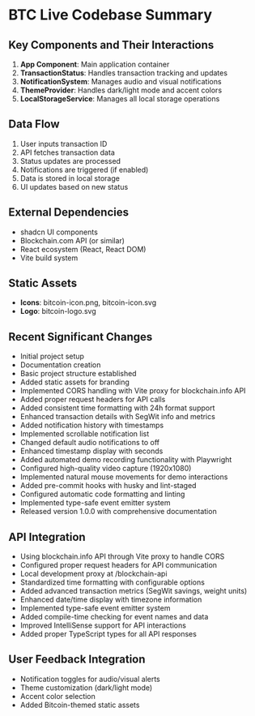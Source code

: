 # BTC Live Codebase Summary

## Key Components and Their Interactions

1. **App Component**: Main application container
2. **TransactionStatus**: Handles transaction tracking and updates
3. **NotificationSystem**: Manages audio and visual notifications
4. **ThemeProvider**: Handles dark/light mode and accent colors
5. **LocalStorageService**: Manages all local storage operations

## Data Flow

1. User inputs transaction ID
2. API fetches transaction data
3. Status updates are processed
4. Notifications are triggered (if enabled)
5. Data is stored in local storage
6. UI updates based on new status

## External Dependencies

- shadcn UI components
- Blockchain.com API (or similar)
- React ecosystem (React, React DOM)
- Vite build system

## Static Assets

- **Icons**: bitcoin-icon.png, bitcoin-icon.svg
- **Logo**: bitcoin-logo.svg

## Recent Significant Changes

- Initial project setup
- Documentation creation
- Basic project structure established
- Added static assets for branding
- Implemented CORS handling with Vite proxy for blockchain.info API
- Added proper request headers for API calls
- Added consistent time formatting with 24h format support
- Enhanced transaction details with SegWit info and metrics
- Added notification history with timestamps
- Implemented scrollable notification list
- Changed default audio notifications to off
- Enhanced timestamp display with seconds
- Added automated demo recording functionality with Playwright
- Configured high-quality video capture (1920x1080)
- Implemented natural mouse movements for demo interactions
- Added pre-commit hooks with husky and lint-staged
- Configured automatic code formatting and linting
- Implemented type-safe event emitter system
- Released version 1.0.0 with comprehensive documentation

## API Integration

- Using blockchain.info API through Vite proxy to handle CORS
- Configured proper request headers for API communication
- Local development proxy at /blockchain-api
- Standardized time formatting with configurable options
- Added advanced transaction metrics (SegWit savings, weight units)
- Enhanced date/time display with timezone information
- Implemented type-safe event emitter system
- Added compile-time checking for event names and data
- Improved IntelliSense support for API interactions
- Added proper TypeScript types for all API responses

## User Feedback Integration

- Notification toggles for audio/visual alerts
- Theme customization (dark/light mode)
- Accent color selection
- Added Bitcoin-themed static assets
